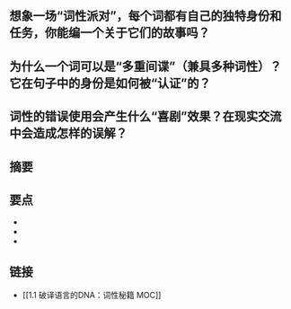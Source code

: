 ## 想象一场“词性派对”，每个词都有自己的独特身份和任务，你能编一个关于它们的故事吗？


## 为什么一个词可以是“多重间谍”（兼具多种词性）？它在句子中的身份是如何被“认证”的？


## 词性的错误使用会产生什么“喜剧”效果？在现实交流中会造成怎样的误解？


## 摘要


## 要点

- 
- 
- 

## 链接

- [[1.1 破译语言的DNA：词性秘籍 MOC]]
